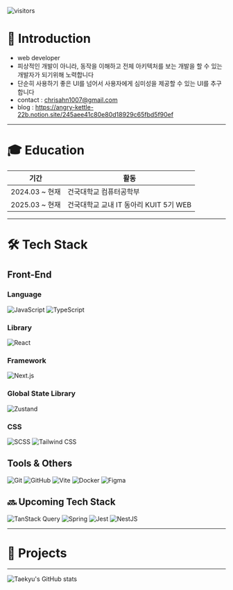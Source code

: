 <!-- 상단에 GitHub 방문자 수 뱃지 (선택) -->
![visitors](https://komarev.com/ghpvc/?username=kyuris01&color=blue)

# 👋 Introduction
* web developer
* 피상적인 개발이 아니라, 동작을 이해하고 전체 아키텍처를 보는 개발을 할 수 있는 개발자가 되기위해 노력합니다
* 단순히 사용하기 좋은 UI를 넘어서 사용자에게 심미성을 제공할 수 있는 UI를 추구합니다
* contact : chrisahn1007@gmail.com
* blog : https://angry-kettle-22b.notion.site/245aee41c80e80d18929c65fbd5f90ef

---

# 🎓 Education

| 기간 | 활동 |
|------|------|
| 2024.03 ~ 현재 | 건국대학교 컴퓨터공학부 |
| 2025.03 ~ 현재 | 건국대학교 교내 IT 동아리 KUIT 5기 WEB|
---

# 🛠 Tech Stack

## Front-End
### Language
![JavaScript](https://img.shields.io/badge/JavaScript-F7DF1E?style=flat&logo=javascript&logoColor=black)
![TypeScript](https://img.shields.io/badge/TypeScript-3178C6?style=flat&logo=typescript&logoColor=white)
### Library
![React](https://img.shields.io/badge/React-61DAFB?style=flat&logo=react&logoColor=black)
### Framework
![Next.js](https://img.shields.io/badge/Next.js-000000?style=flat&logo=next.js&logoColor=white)
### Global State Library
![Zustand](https://img.shields.io/badge/Zustand-000000?style=flat&logo=Zustand&logoColor=white)
### CSS
![SCSS](https://img.shields.io/badge/SCSS-CC6699?style=flat&logo=sass&logoColor=white)
![Tailwind CSS](https://img.shields.io/badge/Tailwind%20CSS-06B6D4?style=flat&logo=tailwind-css&logoColor=white)
<!--
![Next.js](https://img.shields.io/badge/Next.js-000000?style=flat&logo=nextdotjs&logoColor=white)
![Spring Boot](https://img.shields.io/badge/Spring_Boot-6DB33F?style=flat&logo=springboot&logoColor=white)
-->
## Tools & Others

![Git](https://img.shields.io/badge/Git-F05032?style=flat&logo=git&logoColor=white)
![GitHub](https://img.shields.io/badge/GitHub-181717?style=flat&logo=github&logoColor=white)
![Vite](https://img.shields.io/badge/Vite-646CFF?style=flat&logo=vite&logoColor=white)
![Docker](https://img.shields.io/badge/Docker-2496ED?style=flat&logo=docker&logoColor=white)
![Figma](https://img.shields.io/badge/Figma-F24E1E?style=flat&logo=figma&logoColor=white)

## 🔜 Upcoming Tech Stack
![TanStack Query](https://img.shields.io/badge/TanStack%20Query-FF4154?style=flat&logo=react-query&logoColor=white)
![Spring](https://img.shields.io/badge/Spring-6DB33F?style=flat&logo=spring&logoColor=white)
![Jest](https://img.shields.io/badge/Jest-C21325?style=flat&logo=jest&logoColor=white)
![NestJS](https://img.shields.io/badge/NestJS-E0234E?style=flat&logo=nestjs&logoColor=white)

---

# 💼 Projects
<!--
| 프로젝트명 | 설명 | 링크 |
|------------|------|------|
| **OOO 웹 서비스** | OOO 기능을 가진 풀스택 프로젝트 | [GitHub](https://github.com/username/project) |
| **개인 포트폴리오 웹사이트** | 리액트 기반 자기소개 사이트 | [배포 링크](https://yourname.dev) |
| **기타 사이드 프로젝트** | 소규모 유틸, 실험 프로젝트 등 | [레포 모음](https://github.com/username?tab=repositories) |
-->
---

<!-- GitHub stats (선택) -->
![Taekyu's GitHub stats](https://github-readme-stats.vercel.app/api?username=kyuris01&show_icons=true&theme=default)
